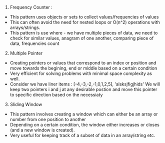 1. Frequency Counter :

- This pattern uses objects or sets to collect values/frequencies of values
- This can often avoid the need for nested loops or O(n^2) operations with arrays/strings.
- This pattern is use where - we have multiple pieces of data, we need to check for similar values,
  anagram of one another, comparing piece of data, frequencies count

2. Multiple Pointer

- Creating pointers or values that correspond to an index or position and move towards the begining,
  end or middle based on a certain condition
- Very efficient for solving problems with minimal space complexity as well.
- Consider we have liner items : [-4,-3,-2,-1,0,1,2,5], 'alsksjfigjhids'
  We will keep two pointers i and j at any desirable postion and move this pointer to specific direction
  based on the necessiaty

3. Sliding Window

- This pattern involves creating a window which can either be an array or number from one position to another
- Depending on a certain condition, the window either increases or closes (and a new window is created).
- Very useful for keeping track of a subset of data in an array/string etc.
